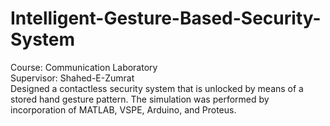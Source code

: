 # Intelligent-Gesture-Based-Security-System
Course: Communication Laboratory<br/> 
Supervisor: Shahed-E-Zumrat<br/> 
Designed a contactless security system that is unlocked by means of a stored hand gesture pattern. The simulation was performed by incorporation of MATLAB, VSPE, Arduino, and Proteus.

